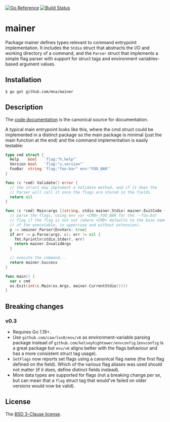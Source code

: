 [![Go Reference](https://pkg.go.dev/badge/github.com/mna/mainer.svg)](https://pkg.go.dev/github.com/mna/mainer)
[![Build Status](https://github.com/mna/mainer/actions/workflows/test.yml/badge.svg?branch=main)](https://github.com/mna/mainer/actions)

# mainer

Package mainer defines types relevant to command entrypoint implementation.
It includes the `Stdio` struct that abstracts the I/O and working directory of
a command, and the `Parser` struct that implements a simple flag parser with
support for struct tags and environment variables-based argument values.

## Installation

    $ go get github.com/mna/mainer

## Description

The [code documentation](https://pkg.go.dev/github.com/mna/mainer) is the
canonical source for documentation.

A typical main entrypoint looks like this, where the cmd struct could be
implemented in a distinct package so the main package is minimal (just
the main function at the end) and the command implementation is easily
testable:

```go
type cmd struct {
  Help    bool   `flag:"h,help"`
  Version bool   `flag:"v,version"`
  FooBar  string `flag:"foo-bar" env:"FOO_BAR"`
}

func (c *cmd) Validate() error {
  // the struct may implement a Validate method, and if it does the
  // Parser will call it once the flags are stored in the fields.
  return nil
}

func (c *cmd) Main(args []string, stdio mainer.Stdio) mainer.ExitCode {
  // parse the flags, using env var <CMD>_FOO_BAR for the --foo-bar
  // flag if the flag is not set (where <CMD> defaults to the base name
  // of the executable, in uppercase and without extension).
  p := &mainer.Parser{EnvVars: true}
  if err := p.Parse(args, c); err != nil {
    fmt.Fprintln(stdio.Stderr, err)
    return mainer.InvalidArgs
  }

  // execute the command...
  return mainer.Success
}

func main() {
  var c cmd
  os.Exit(int(c.Main(os.Args, mainer.CurrentStdio())))
}
```

## Breaking changes

### v0.3

* Requires Go 1.19+.
* Use `github.com/caarlos0/env/v6` as environment-variable parsing package instead of `github.com/kelseyhightower/envconfig` (`envconfig` is a great package but `env/v6` aligns better with the flags behaviour and has a more consistent struct tag usage).
* `SetFlags` now reports set flags using a canonical flag name (the first flag defined on the field). Which of the various flag aliases was used should not matter (if it does, define distinct fields instead).
* More data types are supported for flags (not a breaking change _per se_, but can mean that a `flag` struct tag that would've failed on older versions would now be valid).

## License

The [BSD 3-Clause license](http://opensource.org/licenses/BSD-3-Clause).

